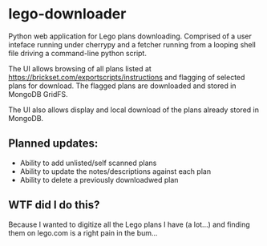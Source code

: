 # lego-downloader
Python web application for Lego plans downloading. Comprised of a user inteface running under cherrypy and a fetcher running from a looping shell file driving a command-line python script.

The UI allows browsing of all plans listed at https://brickset.com/exportscripts/instructions and flagging of selected plans for download. The flagged plans are downloaded and stored in MongoDB GridFS.

The UI also allows display and local download of the plans already stored in MongoDB.

## Planned updates:
 - Ability to add unlisted/self scanned plans
 - Ability to update the notes/descriptions against each plan
 - Ability to delete a previously downloadwed plan

## WTF did I do this?
Because I wanted to digitize all the Lego plans I have (a lot...) and finding them on lego.com is a right pain in the bum...
